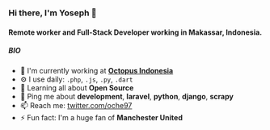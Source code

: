 ### Hi there, I'm Yoseph 👋

#### Remote worker and Full-Stack Developer working in Makassar, Indonesia.

##### BIO

- 🏢 I'm currently working at **[Octopus Indonesia][1]**
- ⚙️ I use daily: `.php`, `.js`, `.py`, `.dart`
- 🌱 Learning all about **Open Source**
- 💬 Ping me about **development**, **laravel**, **python**, **django**, **scrapy**
- 📫 Reach me: [twitter.com/oche97](https://twitter.com/oche97)
- ⚡️ Fun fact: I'm a huge fan of **Manchester United**

[1]: http://www.octopus.co.id/
